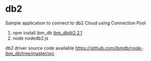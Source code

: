 # db2

Sample application to connect to db2 Cloud using Connection Pool

1. npm install ibm_db
ibm_db@2.2.1 
2. node nodedb2.js

db2 driver source code available https://github.com/ibmdb/node-ibm_db/tree/master/src
